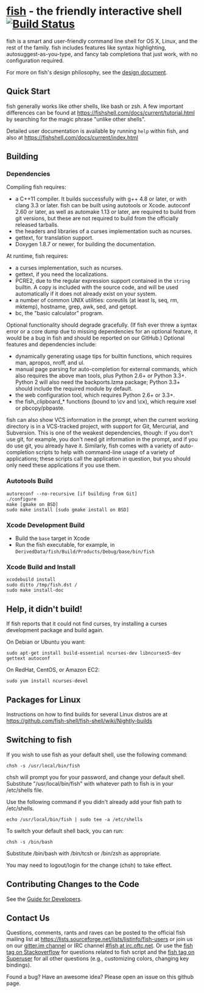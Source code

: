 [fish](https://fishshell.com/) - the friendly interactive shell [![Build Status](https://travis-ci.org/fish-shell/fish-shell.svg?branch=master)](https://travis-ci.org/fish-shell/fish-shell)
================================================

fish is a smart and user-friendly command line shell for OS X, Linux, and the rest of the family. fish includes features like syntax highlighting, autosuggest-as-you-type, and fancy tab completions that just work, with no configuration required.

For more on fish's design philosophy, see the [design document](https://fishshell.com/docs/current/design.html).

## Quick Start

fish generally works like other shells, like bash or zsh. A few important differences can be found at <https://fishshell.com/docs/current/tutorial.html> by searching for the magic phrase "unlike other shells".

Detailed user documentation is available by running `help` within fish, and also at <https://fishshell.com/docs/current/index.html>

## Building

### Dependencies

Compiling fish requires:

* a C++11 compiler. It builds successfully with g++ 4.8 or later, or with clang 3.3 or later. fish can be built using autotools or Xcode. autoconf 2.60 or later, as well as automake 1.13 or later, are required to build from git versions, but these are not required to build from the officially released tarballs.
* the headers and libraries of a curses implementation such as ncurses.
* gettext, for translation support.
* Doxygen 1.8.7 or newer, for building the documentation.

At runtime, fish requires:

* a curses implementation, such as ncurses.
* gettext, if you need the localizations.
* PCRE2, due to the regular expression support contained in the `string` builtin. A copy is included with the source code, and will be used automatically if it does not already exist on your system.
* a number of common UNIX utilities: coreutils (at least ls, seq, rm, mktemp), hostname, grep, awk, sed, and getopt.
* bc, the "basic calculator" program.

Optional functionality should degrade gracefully. (If fish ever threw a syntax error or a core dump due to missing dependencies for an optional feature, it would be a bug in fish and should be reported on our GitHub.) Optional features and dependencies include:

* dynamically generating usage tips for builtin functions, which requires man, apropos, nroff, and ul.
* manual page parsing for auto-completion for external commands, which also requires the above man tools, plus Python 2.6+ or Python 3.3+. Python 2 will also need the backports.lzma package; Python 3.3+ should include the required module by default.
* the web configuration tool, which requires Python 2.6+ or 3.3+.
* the fish_clipboard_* functions (bound to \cv and \cx), which require xsel or pbcopy/pbpaste.

fish can also show VCS information in the prompt, when the current working directory is in a VCS-tracked project, with support for Git, Mercurial, and Subversion. This is one of the weakest dependencies, though: if you don't use git, for example, you don't need git information in the prompt, and if you do use git, you already have it. Similarly, fish comes with a variety of auto-completion scripts to help with command-line usage of a variety of applications; these scripts call the application in question, but you should only need these applications if you use them.

### Autotools Build

    autoreconf --no-recursive [if building from Git]
    ./configure
    make [gmake on BSD]
    sudo make install [sudo gmake install on BSD]

### Xcode Development Build

* Build the `base` target in Xcode
* Run the fish executable, for example, in `DerivedData/fish/Build/Products/Debug/base/bin/fish`

### Xcode Build and Install

    xcodebuild install
    sudo ditto /tmp/fish.dst /
    sudo make install-doc

## Help, it didn't build!

If fish reports that it could not find curses, try installing a curses development package and build again.

On Debian or Ubuntu you want:

    sudo apt-get install build-essential ncurses-dev libncurses5-dev gettext autoconf

On RedHat, CentOS, or Amazon EC2:

    sudo yum install ncurses-devel

## Packages for Linux

Instructions on how to find builds for several Linux distros are at <https://github.com/fish-shell/fish-shell/wiki/Nightly-builds>

## Switching to fish

If you wish to use fish as your default shell, use the following command:

	chsh -s /usr/local/bin/fish

chsh will prompt you for your password, and change your default shell. Substitute "/usr/local/bin/fish" with whatever path to fish is in your /etc/shells file.

Use the following command if you didn't already add your fish path to /etc/shells.

    echo /usr/local/bin/fish | sudo tee -a /etc/shells

To switch your default shell back, you can run:

	chsh -s /bin/bash

Substitute /bin/bash with /bin/tcsh or /bin/zsh as appropriate.

You may need to logout/login for the change (chsh) to take effect.

## Contributing Changes to the Code

See the [Guide for Developers](CONTRIBUTING.md).

## Contact Us

Questions, comments, rants and raves can be posted to the official fish mailing list at <https://lists.sourceforge.net/lists/listinfo/fish-users> or join us on our [gitter.im channel](https://gitter.im/fish-shell/fish-shell) or IRC channel [#fish at irc.oftc.net](https://webchat.oftc.net/?channels=fish). Or use the [fish tag on Stackoverflow](https://stackoverflow.com/questions/tagged/fish) for questions related to fish script and the [fish tag on Superuser](https://superuser.com/questions/tagged/fish) for all other questions (e.g., customizing colors, changing key bindings).

Found a bug? Have an awesome idea? Please open an issue on this github page.
